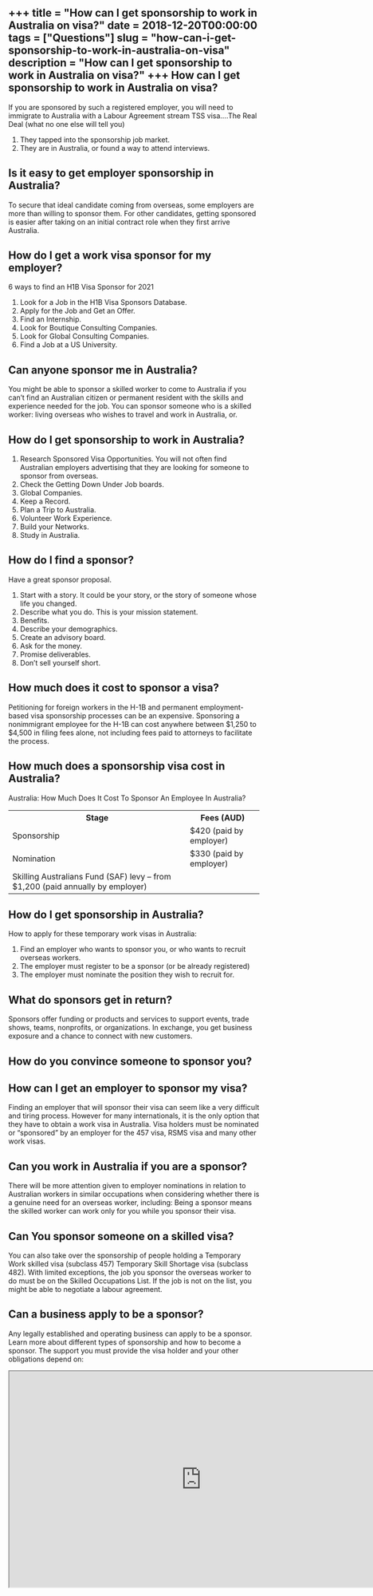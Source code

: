 +++
title = "How can I get sponsorship to work in Australia on visa?"
date = 2018-12-20T00:00:00
tags = ["Questions"]
slug = "how-can-i-get-sponsorship-to-work-in-australia-on-visa"
description = "How can I get sponsorship to work in Australia on visa?"
+++
How can I get sponsorship to work in Australia on visa?
-------------------------------------------------------

If you are sponsored by such a registered employer, you will need to immigrate to Australia with a Labour Agreement stream TSS visa….The Real Deal (what no one else will tell you)

1. They tapped into the sponsorship job market.
2. They are in Australia, or found a way to attend interviews.

Is it easy to get employer sponsorship in Australia?
----------------------------------------------------

To secure that ideal candidate coming from overseas, some employers are more than willing to sponsor them. For other candidates, getting sponsored is easier after taking on an initial contract role when they first arrive Australia.

How do I get a work visa sponsor for my employer?
-------------------------------------------------

6 ways to find an H1B Visa Sponsor for 2021

1. Look for a Job in the H1B Visa Sponsors Database.
2. Apply for the Job and Get an Offer.
3. Find an Internship.
4. Look for Boutique Consulting Companies.
5. Look for Global Consulting Companies.
6. Find a Job at a US University.

Can anyone sponsor me in Australia?
-----------------------------------

You might be able to sponsor a skilled worker to come to Australia if you can’t find an Australian citizen or permanent resident with the skills and experience needed for the job. You can sponsor someone who is a skilled worker: living overseas who wishes to travel and work in Australia, or.

How do I get sponsorship to work in Australia?
----------------------------------------------

1. Research Sponsored Visa Opportunities. You will not often find Australian employers advertising that they are looking for someone to sponsor from overseas.
2. Check the Getting Down Under Job boards.
3. Global Companies.
4. Keep a Record.
5. Plan a Trip to Australia.
6. Volunteer Work Experience.
7. Build your Networks.
8. Study in Australia.

How do I find a sponsor?
------------------------

Have a great sponsor proposal.

1. Start with a story. It could be your story, or the story of someone whose life you changed.
2. Describe what you do. This is your mission statement.
3. Benefits.
4. Describe your demographics.
5. Create an advisory board.
6. Ask for the money.
7. Promise deliverables.
8. Don’t sell yourself short.

How much does it cost to sponsor a visa?
----------------------------------------

Petitioning for foreign workers in the H-1B and permanent employment-based visa sponsorship processes can be an expensive. Sponsoring a nonimmigrant employee for the H-1B can cost anywhere between $1,250 to $4,500 in filing fees alone, not including fees paid to attorneys to facilitate the process.

How much does a sponsorship visa cost in Australia?
---------------------------------------------------

Australia: How Much Does It Cost To Sponsor An Employee In Australia?

<table><tr><th>Stage</th><th>Fees (AUD)</th></tr><tr><td>Sponsorship</td><td>$420 (paid by employer)</td></tr><tr><td>Nomination</td><td>$330 (paid by employer)</td></tr><tr><td>Skilling Australians Fund (SAF) levy – from $1,200 (paid annually by employer)</td></tr></table>

How do I get sponsorship in Australia?
--------------------------------------

How to apply for these temporary work visas in Australia:

1. Find an employer who wants to sponsor you, or who wants to recruit overseas workers.
2. The employer must register to be a sponsor (or be already registered)
3. The employer must nominate the position they wish to recruit for.

What do sponsors get in return?
-------------------------------

Sponsors offer funding or products and services to support events, trade shows, teams, nonprofits, or organizations. In exchange, you get business exposure and a chance to connect with new customers.

How do you convince someone to sponsor you?
-------------------------------------------

How can I get an employer to sponsor my visa?
---------------------------------------------

Finding an employer that will sponsor their visa can seem like a very difficult and tiring process. However for many internationals, it is the only option that they have to obtain a work visa in Australia. Visa holders must be nominated or “sponsored” by an employer for the 457 visa, RSMS visa and many other work visas.

Can you work in Australia if you are a sponsor?
-----------------------------------------------

There will be more attention given to employer nominations in relation to Australian workers in similar occupations when considering whether there is a genuine need for an overseas worker, including: Being a sponsor means the skilled worker can work only for you while you sponsor their visa.

Can You sponsor someone on a skilled visa?
------------------------------------------

You can also take over the sponsorship of people holding a Temporary Work skilled visa (subclass 457) Temporary Skill Shortage visa (subclass 482). With limited exceptions, the job you sponsor the overseas worker to do must be on the Skilled Occupations List. If the job is not on the list, you might be able to negotiate a labour agreement.

Can a business apply to be a sponsor?
-------------------------------------

Any legally established and operating business can apply to be a sponsor. Learn more about different types of sponsorship and how to become a sponsor. The support you must provide the visa holder and your other obligations depend on:

<iframe allow="accelerometer; autoplay; clipboard-write; encrypted-media; gyroscope; picture-in-picture" allowfullscreen="" class="__youtube_prefs__  epyt-is-override  no-lazyload" data-no-lazy="1" data-origheight="433" data-origwidth="770" data-skipgform_ajax_framebjll="" height="433" id="_ytid_46088" loading="lazy" src="https://www.youtube.com/embed/76XLysQj3P8?enablejsapi=1&autoplay=0&cc_load_policy=0&cc_lang_pref=&iv_load_policy=1&loop=0&modestbranding=0&rel=1&fs=1&playsinline=0&autohide=2&theme=dark&color=red&controls=1&" title="YouTube player" width="770"></iframe>